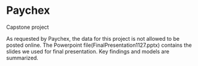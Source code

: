 # Paychex
Capstone project


As requested by Paychex, the data for this project is not allowed to be posted online.
The Powerpoint file(FinalPresentation1127.pptx) contains the slides we used for final presentation. Key findings and models are summarized.

